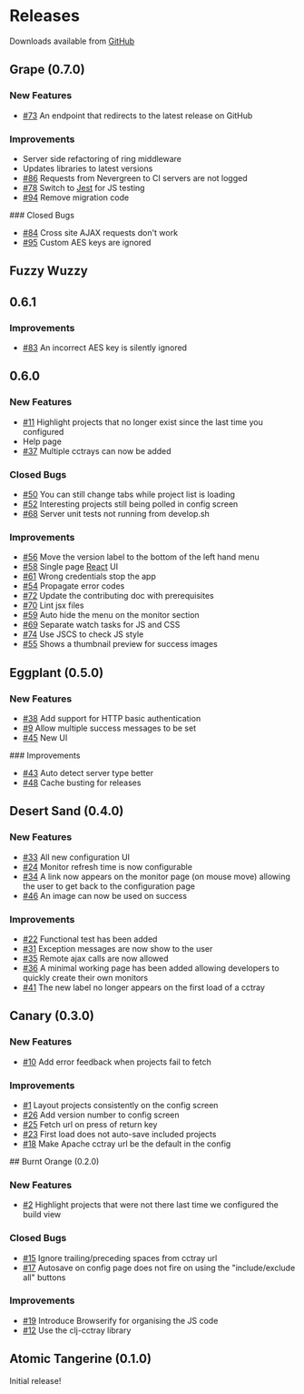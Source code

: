 # Releases

Downloads available from [GitHub](https://github.com/build-canaries/nevergreen/releases)

## Grape (0.7.0)

### New Features

* [\#73](https://github.com/build-canaries/nevergreen/issues/73) An endpoint that redirects to the latest release on GitHub

### Improvements

* Server side refactoring of ring middleware
* Updates libraries to latest versions
* [\#86](https://github.com/build-canaries/nevergreen/issues/86) Requests from Nevergreen to CI servers are not logged
* [\#78](https://github.com/build-canaries/nevergreen/issues/78) Switch to [Jest](https://facebook.github.io/jest/) for JS testing
* [\#94](https://github.com/build-canaries/nevergreen/issues/94) Remove migration code

### Closed Bugs

* [\#84](https://github.com/build-canaries/nevergreen/issues/84) Cross site AJAX requests don't work
* [\#95](https://github.com/build-canaries/nevergreen/issues/95) Custom AES keys are ignored

## Fuzzy Wuzzy

## 0.6.1

### Improvements

* [\#83](https://github.com/build-canaries/nevergreen/issues/83) An incorrect AES key is silently ignored

## 0.6.0

### New Features

* [\#11](https://github.com/build-canaries/nevergreen/issues/11) Highlight projects that no longer exist since the last time you configured
* Help page
* [\#37](https://github.com/build-canaries/nevergreen/issues/37) Multiple cctrays can now be added

### Closed Bugs

* [\#50](https://github.com/build-canaries/nevergreen/issues/50) You can still change tabs while project list is loading
* [\#52](https://github.com/build-canaries/nevergreen/issues/52) Interesting projects still being polled in config screen
* [\#68](https://github.com/build-canaries/nevergreen/issues/68) Server unit tests not running from develop.sh

### Improvements

* [\#56](https://github.com/build-canaries/nevergreen/issues/56) Move the version label to the bottom of the left hand menu
* [\#58](https://github.com/build-canaries/nevergreen/issues/58) Single page [React](https://facebook.github.io/react/) UI
* [\#61](https://github.com/build-canaries/nevergreen/issues/61) Wrong credentials stop the app
* [\#54](https://github.com/build-canaries/nevergreen/issues/54) Propagate error codes
* [\#72](https://github.com/build-canaries/nevergreen/issues/72) Update the contributing doc with prerequisites
* [\#70](https://github.com/build-canaries/nevergreen/issues/70) Lint jsx files
* [\#59](https://github.com/build-canaries/nevergreen/issues/59) Auto hide the menu on the monitor section
* [\#69](https://github.com/build-canaries/nevergreen/issues/69) Separate watch tasks for JS and CSS
* [\#74](https://github.com/build-canaries/nevergreen/issues/74) Use JSCS to check JS style
* [\#55](https://github.com/build-canaries/nevergreen/issues/55) Shows a thumbnail preview for success images

## Eggplant (0.5.0)

### New Features

* [\#38](https://github.com/build-canaries/nevergreen/issues/38) Add support for HTTP basic authentication
* [\#9](https://github.com/build-canaries/nevergreen/issues/9) Allow multiple success messages to be set
* [\#45](https://github.com/build-canaries/nevergreen/issues/45) New UI

### Improvements

* [\#43](https://github.com/build-canaries/nevergreen/issues/43) Auto detect server type better
* [\#48](https://github.com/build-canaries/nevergreen/issues/48) Cache busting for releases

## Desert Sand (0.4.0)

### New Features

* [\#33](https://github.com/build-canaries/nevergreen/issues/33) All new configuration UI
* [\#24](https://github.com/build-canaries/nevergreen/issues/24) Monitor refresh time is now configurable
* [\#34](https://github.com/build-canaries/nevergreen/issues/34) A link now appears on the monitor page (on mouse move) allowing the user to get back to the configuration page
* [\#46](https://github.com/build-canaries/nevergreen/issues/46) An image can now be used on success

### Improvements

* [\#22](https://github.com/build-canaries/nevergreen/issues/22) Functional test has been added
* [\#31](https://github.com/build-canaries/nevergreen/issues/31) Exception messages are now show to the user
* [\#35](https://github.com/build-canaries/nevergreen/issues/35) Remote ajax calls are now allowed
* [\#36](https://github.com/build-canaries/nevergreen/issues/36) A minimal working page has been added allowing developers to quickly create their own monitors
* [\#41](https://github.com/build-canaries/nevergreen/issues/41) The new label no longer appears on the first load of a cctray

## Canary (0.3.0)

### New Features

* [\#10](https://github.com/build-canaries/nevergreen/issues/10) Add error feedback when projects fail to fetch

### Improvements

* [\#1](https://github.com/build-canaries/nevergreen/issues/1) Layout projects consistently on the config screen
* [\#26](https://github.com/build-canaries/nevergreen/issues/26) Add version number to config screen
* [\#25](https://github.com/build-canaries/nevergreen/issues/25) Fetch url on press of return key
* [\#23](https://github.com/build-canaries/nevergreen/issues/23) First load does not auto-save included projects
* [\#18](https://github.com/build-canaries/nevergreen/issues/18) Make Apache cctray url be the default in the config

## Burnt Orange (0.2.0)

### New Features

* [\#2](https://github.com/build-canaries/nevergreen/issues/2) Highlight projects that were not there last time we configured the build view

### Closed Bugs

* [\#15](https://github.com/build-canaries/nevergreen/issues/15) Ignore trailing/preceding spaces from cctray url
* [\#17](https://github.com/build-canaries/nevergreen/issues/17) Autosave on config page does not fire on using the "include/exclude all" buttons

### Improvements

* [\#19](https://github.com/build-canaries/nevergreen/issues/19) Introduce Browserify for organising the JS code
* [\#12](https://github.com/build-canaries/nevergreen/issues/12) Use the clj-cctray library

## Atomic Tangerine (0.1.0)

Initial release!
